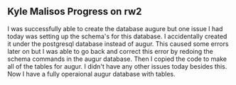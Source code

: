 ## Kyle Malisos Progress on rw2

I was successfully able to create the database augure but one issue I had today was setting up the schema's for this database. I accidentally created it under the postgresql database instead of augur. This caused some errors later on but I was able to go back and correct this error by redoing the schema commands in the augur database. Then I copied the code to make all of the tables for augur. I didn't have any other issues today besides this. Now I have a fully operaional augur database with tables.